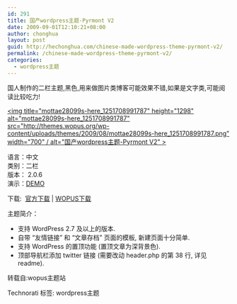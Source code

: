 ```yaml
---
id: 291
title: 国产wordpress主题-Pyrmont V2
date: 2009-09-01T12:10:21+08:00
author: chonghua
layout: post
guid: http://hechonghua.com/chinese-made-wordpress-theme-pyrmont-v2/
permalink: /chinese-made-wordpress-theme-pyrmont-v2/
categories:
  - wordpress主题
---
```

国人制作的二栏主题,黑色,用来做图片类博客可能效果不错,如果是文字类,可能阅读比较吃力!

<!--more-->

[<img title="mottae28099s-here\_1251708991787" height="1298" alt="mottae28099s-here\_1251708991787" src="http://themes.wopus.org/wp-content/uploads/themes/2009/08/mottae28099s-here_1251708991787.png" width="700" / alt="国产wordpress主题-Pyrmont V2" >](http://themes.wopus.org/wp-content/uploads/themes/2009/08/mottae28099s-here_1251708991787.png) 

语言：中文  
类别：二栏  
版本： 2.0.6  
演示：[DEMO](http://imotta.cn/)

下载:&#160; [官方下载](http://imotta.cn/wp-content/uploads/pyrmont-v2-206.zip) | [WOPUS下载](http://themes.wopus.org/wp-content/uploads/themes/2009/09/pyrmont-v2-206.zip)

主题简介：  
* 支持 WordPress 2.7 及以上的版本.  
* 自带 “友情链接” 和 “文章存档” 页面的模板, 新建页面十分简单.  
* 支持 WordPress 的置顶功能 (置顶文章为深背景色).  
* 顶部导航栏添加 twitter 链接 (需要改动 header.php 的第 38 行, 详见 readme).

转载自:wopus主题站

<div class="wlWriterEditableSmartContent" id="scid:0767317B-992E-4b12-91E0-4F059A8CECA8:98ede435-f963-4e6b-a2ae-bb357a847d69" style="padding-right: 0px; display: inline; padding-left: 0px; float: none; padding-bottom: 0px; margin: 0px; padding-top: 0px">
  Technorati 标签: wordpress主题
</div>